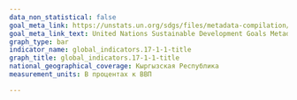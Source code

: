 ```yaml
---
data_non_statistical: false
goal_meta_link: https://unstats.un.org/sdgs/files/metadata-compilation/Metadata-Goal-17.pdf
goal_meta_link_text: United Nations Sustainable Development Goals Metadata (PDF 469 KB)
graph_type: bar
indicator_name: global_indicators.17-1-1-title
graph_title: global_indicators.17-1-1-title
national_geographical_coverage: Кыргызская Республика
measurement_units: В процентах к ВВП

---
```

